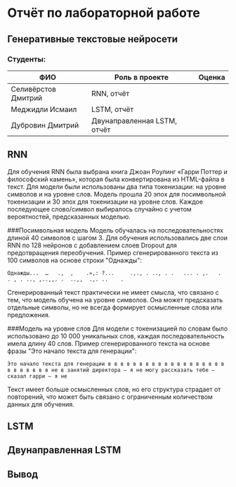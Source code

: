 # Отчёт по лабораторной работе
## Генеративные текстовые нейросети

### Студенты: 

| ФИО                | Роль в проекте              | Оценка       |
|--------------------|-----------------------------|--------------|
| Селивёрстов Дмитрий| RNN, отчёт                  |              |
| Меджидли Исмаил    | LSTM, отчёт                 |              |
| Дубровин Дмитрий   | Двунаправленная LSTM, отчёт |              |

## RNN

Для обучения RNN была выбрана книга Джоан Роулинг «Гарри Поттер и философский камень», которая была конвертирована из HTML-файла в текст. Для модели были использованы два типа токенизации: на уровне символов и на уровне слов. Модель прошла 20 эпох для посимвольной токенизации и 30 эпох для токенизации на уровне слов. Каждое последующее слово/символ выбиралось случайно с учетом вероятностей, предсказанных моделью.

###Посимвольная модель
Модель обучалась на последовательностях длиной 40 символов с шагом 3. Для обучения использовались две слои RNN по 128 нейронов с добавлением слоев Dropout для предотвращения переобучения. Пример сгенерированного текста из 100 символов на основе строки "Однажды":
```
Однажды...  …   .,  ,    .»,: ?...     .,., . .., . .   ... . ,.   .  . , . .., ,..,,. .  ..,,  .,. ..    .
```
Сгенерированный текст практически не имеет смысла, что связано с тем, что модель обучена на уровне символов. Она может предсказать отдельные символы, но не всегда формирует осмысленные слова или предложения.

###Модель на уровне слов
Для модели с токенизацией по словам было использовано до 10 000 уникальных слов, каждая последовательность имела длину 40 слов. Пример сгенерированного текста на основе фразы "Это начало текста для генерации":
```
Это начало текста для генерации в в в в в в в в в в в в в в в в в в в в в в в в в в не в занятий директора — я не могу рассказать тебе — сказал гарри — я не
```
Текст имеет больше осмысленных слов, но его структура страдает от повторений, что может быть связано с ограниченным количеством данных для обучения.
## LSTM

## Двунаправленная LSTM

## Вывод
